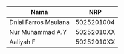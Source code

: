 Nama| NRP
---|---
Dnial Farros Maulana|5025201004
Nur Muhammad A.Y | 50252010XX
Aaliyah F| 50252010XX
